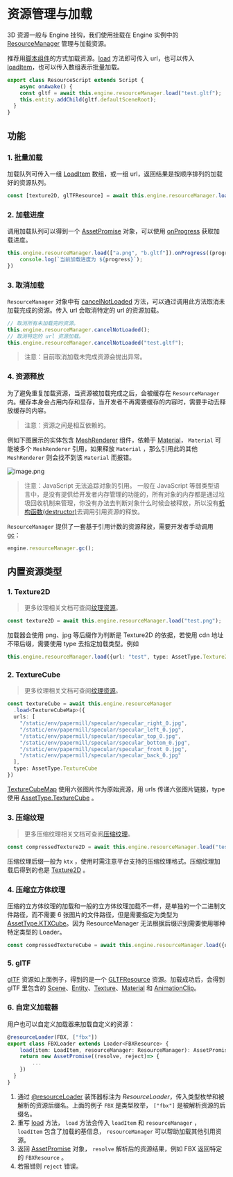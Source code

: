 # 资源管理与加载

3D 资源一般与 Engine 挂钩，我们使用挂载在 Engine 实例中的 [ResourceManager]({{book.api}}classes/core.engine.html#resourcemanager) 管理与加载资源。

推荐用[脚本组件]({{book.docs}}structure/script.html)的方式加载资源。[load]({{book.api}}classes/core.resourcemanager.html#load) 方法即可传入 url，也可以传入 [loadItem]({{book.api}}modules/core.html#loaditem)，也可以传入数组表示批量加载。

```typescript
export class ResourceScript extends Script {
	async onAwake() {
  	const gltf = await this.engine.resourceManager.load("test.gltf");
    this.entity.addChild(gltf.defaultSceneRoot);
  }
}
```

## 功能

### 1. 批量加载
加载队列可传入一组 [LoadItem]({{book.api}}modules/core.html#loaditem) 数组，或一组 url，返回结果是按顺序排列的加载好的资源队列。

```typescript
const [texture2D, glTFResource] = await this.engine.resourceManager.load(["a.png", "b.gltf"]);
```



### 2. 加载进度
调用加载队列可以得到一个 [AssetPromise]({{book.api}}classes/core.assetpromise.html) 对象，可以使用 [onProgress]({{book.api}}interfaces/loader.options.html#onprogress) 获取加载进度。

```typescript
this.engine.resourceManager.load(["a.png", "b.gltf"]).onProgress((progress: number)=>{
	console.log(`当前加载进度为 ${progress}`);
})
```


### 3. 取消加载
`ResourceManager` 对象中有 [cancelNotLoaded]({{book.api}}classes/core.resourcemanager.html#cancelnotloaded) 方法，可以通过调用此方法取消未加载完成的资源。传入 url 会取消特定的 url 的资源加载。

```typescript
// 取消所有未加载完的资源。
this.engine.resourceManager.cancelNotLoaded();
// 取消特定的 url 资源加载。
this.engine.resourceManager.cancelNotLoaded("test.gltf");
```


> 注意：目前取消加载未完成资源会抛出异常。


### 4. 资源释放
为了避免重复加载资源，当资源被加载完成之后，会被缓存在 `ResourceManager` 内。缓存本身会占用内存和显存，当开发者不再需要缓存的内容时，需要手动去释放缓存的内容。

> 注意：资源之间是相互依赖的。

例如下图展示的实体包含 [MeshRenderer]({{book.api}}classes/core.meshrenderer.html) 组件，依赖于 [Material]({{book.api}}classes/core.material.html)， `Material` 可能被多个 `MeshRenderer` 引用，如果释放 `Material` ，那么引用此的其他 `MeshRenderer` 则会找不到该 `Material` 而报错。

![image.png](https://intranetproxy.alipay.com/skylark/lark/0/2020/png/161276/1597819978967-53a2f54e-9f35-4ab9-9d94-d500c98e8ba0.png#align=left&display=inline&height=494&margin=%5Bobject%20Object%5D&name=image.png&originHeight=988&originWidth=1968&size=588355&status=done&style=none&width=984)


> 注意：JavaScript 无法追踪对象的引用。 一般在 JavaScript 等弱类型语言中，是没有提供给开发者内存管理的功能的，所有对象的内存都是通过垃圾回收机制来管理，你没有办法去判断对象什么时候会被释放，所以没有[析构函数(destructor)](https://zh.wikipedia.org/wiki/%E8%A7%A3%E6%A7%8B%E5%AD%90)去调用引用资源的释放。


`ResourceManager` 提供了一套基于引用计数的资源释放，需要开发者手动调用 [gc]({{book.api}}classes/core.resourcemanager.html#gc)：

```typescript
engine.resourceManager.gc();
```

## 内置资源类型

### 1. Texture2D

> 更多纹理相关文档可查阅[纹理资源]({{book.docs}}resource-system/texture.html)。

```typescript
const texture2D = await this.engine.resourceManager.load("test.png");
```
加载器会使用 png、jpg 等后缀作为判断是 Texture2D 的依据，若使用 cdn 地址不带后缀，需要使用 type 去指定加载类型。例如
```typescript
this.engine.resourceManager.load({url: "test", type: AssetType.Texture2D});
```


### 2. TextureCube
> 更多纹理相关文档可查阅[纹理资源]({{book.docs}}resource-system/texture.html)。

```typescript
const textureCube = await this.engine.resourceManager
  .load<TextureCubeMap>({
  urls: [
    "/static/env/papermill/specular/specular_right_0.jpg",
    "/static/env/papermill/specular/specular_left_0.jpg",
    "/static/env/papermill/specular/specular_top_0.jpg",
    "/static/env/papermill/specular/specular_bottom_0.jpg",
    "/static/env/papermill/specular/specular_front_0.jpg",
    "/static/env/papermill/specular/specular_back_0.jpg"
  ],
  type: AssetType.TextureCube
})
```

[TextureCubeMap]({{book.api}}classes/core.texturecubemap.html) 使用六张图片作为原始资源，用 urls 传递六张图片链接，type 使用 [AssetType.TextureCube]({{book.api}}enums/core.assettype.html#texturecube) 。


### 3. 压缩纹理
> 更多压缩纹理相关文档可查阅[压缩纹理]({{book.api}}resource-system/texture.html#压缩纹理)。

```typescript
const compressedTexture2D = await this.engine.resourceManager.load("test.ktx");
```
压缩纹理后缀一般为 `ktx` ，使用时需注意平台支持的压缩纹理格式。压缩纹理加载后得到的也是 [Texture2D]({{book.api}}classes/core.texture2d.html) 。


### 4. 压缩立方体纹理
压缩的立方体纹理的加载和一般的立方体纹理加载不一样，是单独的一个二进制文件路径，而不需要 6 张图片的文件路径，但是需要指定为类型为 [AssetType.KTXCube]({{book.api}}enums/core.assettype.html#ktxcube)。因为 ResourceManager 无法根据后缀识别需要使用哪种特定类型的 Loader。

```typescript
const compressedTextureCube = await this.engine.resourceManager.load({url: "test.ktx", type: AssetType.KTXCube});
```


### 5. glTF

[glTF](https://www.khronos.org/gltf/) 资源如上面例子，得到的是一个 [GLTFResource]({{book.api}}classes/loader.gltfresource.html) 资源。加载成功后，会得到 glTF 里包含的 [Scene]({{book.api}}classes/core.scene.html)、[Entity]({{book.api}}classes/core.entity.html)、[Texture]({{book.api}}classes/core.texture.html)、[Material]({{book.api}}classes/core.material.html) 和 [AnimationClip]({{book.api}}classes/core.animationclip.html)。


### 6. 自定义加载器
用户也可以自定义加载器来加载自定义的资源：

```typescript
@resourceLoader(FBX, ["fbx"])
export class FBXLoader extends Loader<FBXResource> {
	load(item: LoadItem, resourceManager: ResourceManager): AssetPromise<FBXResource> {
  	return new AssetPromise((resolve, reject)=> {
    	...
    }) 
  }
}
```

1. 通过 [@resourceLoader]({{book.api}}modules/core.html#resourceloader) 装饰器标注为 *ResourceLoader*，传入类型枚举和被解析的资源后缀名。上面的例子 `FBX` 是类型枚举， `["fbx"]` 是被解析资源的后缀名。
1. 重写 [load]({{book.api}}classes/core.resourcemanager.html#load) 方法， `load` 方法会传入 `loadItem` 和 `resourceManager` ， `loadItem` 包含了加载的基信息， `resourceManager` 可以帮助加载其他引用资源。
1. 返回 [AssetPromise]({{book.api}}classes/core.assetpromise.html) 对象， `resolve` 解析后的资源结果，例如 FBX 返回特定的 `FBXResource` 。
1. 若报错则 `reject` 错误。